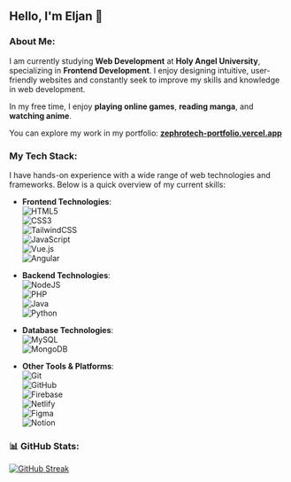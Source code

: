 ## Hello, I'm Eljan 👋

### About Me:
I am currently studying **Web Development** at **Holy Angel University**, specializing in **Frontend Development**. I enjoy designing intuitive, user-friendly websites and constantly seek to improve my skills and knowledge in web development.

In my free time, I enjoy **playing online games**, **reading manga**, and **watching anime**.

You can explore my work in my portfolio: [**zephrotech-portfolio.vercel.app**](https://zephrotech-portfolio.vercel.app)

### My Tech Stack:
I have hands-on experience with a wide range of web technologies and frameworks. Below is a quick overview of my current skills:

- **Frontend Technologies**:  
  ![HTML5](https://img.shields.io/badge/html5-%23E34F26.svg?style=for-the-badge&logo=html5&logoColor=white)  
  ![CSS3](https://img.shields.io/badge/css3-%231572B6.svg?style=for-the-badge&logo=css3&logoColor=white)  
  ![TailwindCSS](https://img.shields.io/badge/tailwindcss-%2338B2AC.svg?style=for-the-badge&logo=tailwind-css&logoColor=white)  
  ![JavaScript](https://img.shields.io/badge/javascript-%23323330.svg?style=for-the-badge&logo=javascript&logoColor=%23F7DF1E)  
  ![Vue.js](https://img.shields.io/badge/vue.js-%2335495e.svg?style=for-the-badge&logo=vuedotjs&logoColor=%234FC08D)  
  ![Angular](https://img.shields.io/badge/angular-%23DD0031.svg?style=for-the-badge&logo=angular&logoColor=white)

- **Backend Technologies**:  
  ![NodeJS](https://img.shields.io/badge/node.js-6DA55F?style=for-the-badge&logo=node.js&logoColor=white)  
  ![PHP](https://img.shields.io/badge/php-%23777BB4.svg?style=for-the-badge&logo=php&logoColor=white)  
  ![Java](https://img.shields.io/badge/java-%23ED8B00.svg?style=for-the-badge&logo=openjdk&logoColor=white)  
  ![Python](https://img.shields.io/badge/python-3670A0?style=for-the-badge&logo=python&logoColor=ffdd54)  

- **Database Technologies**:  
  ![MySQL](https://img.shields.io/badge/mysql-4479A1.svg?style=for-the-badge&logo=mysql&logoColor=white)  
  ![MongoDB](https://img.shields.io/badge/MongoDB-%234ea94b.svg?style=for-the-badge&logo=mongodb&logoColor=white)

- **Other Tools & Platforms**:  
  ![Git](https://img.shields.io/badge/git-%23F05033.svg?style=for-the-badge&logo=git&logoColor=white)  
  ![GitHub](https://img.shields.io/badge/github-%23121011.svg?style=for-the-badge&logo=github&logoColor=white)  
  ![Firebase](https://img.shields.io/badge/firebase-a08021?style=for-the-badge&logo=firebase&logoColor=ffcd34)  
  ![Netlify](https://img.shields.io/badge/netlify-%23000000.svg?style=for-the-badge&logo=netlify&logoColor=#00C7B7)  
  ![Figma](https://img.shields.io/badge/figma-%23F24E1E.svg?style=for-the-badge&logo=figma&logoColor=white)  
  ![Notion](https://img.shields.io/badge/Notion-%23000000.svg?style=for-the-badge&logo=notion&logoColor=white)  

### 📊 GitHub Stats:
[![GitHub Streak](https://github-readme-streak-stats.herokuapp.com/?user=eljan123&theme=dark&hide_border=true)](https://git.io/streak-stats)
